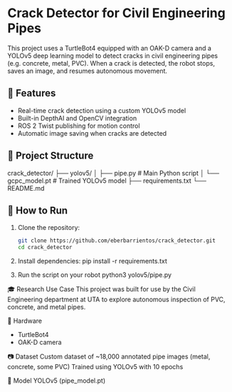 # Crack Detector for Civil Engineering Pipes

This project uses a TurtleBot4 equipped with an OAK-D camera and a YOLOv5 deep learning model to detect cracks in civil engineering pipes (e.g. concrete, metal, PVC). When a crack is detected, the robot stops, saves an image, and resumes autonomous movement.

## 🔧 Features
- Real-time crack detection using a custom YOLOv5 model
- Built-in DepthAI and OpenCV integration
- ROS 2 Twist publishing for motion control
- Automatic image saving when cracks are detected

## 📁 Project Structure

crack_detector/
├── yolov5/
│ ├── pipe.py # Main Python script
│ └── gcpc_model.pt # Trained YOLOv5 model
├── requirements.txt
└── README.md

## 🚀 How to Run

1. Clone the repository:
   ```bash
   git clone https://github.com/eberbarrientos/crack_detector.git
   cd crack_detector

2. Install dependencies:
    pip install -r requirements.txt

3. Run the script on your robot
    python3 yolov5/pipe.py

🎓 Research Use Case
This project was built for use by the Civil Engineering department at UTA to explore autonomous inspection of PVC, concrete, and metal pipes.

🤖 Hardware

- TurtleBot4
- OAK-D camera

📷 Dataset
Custom dataset of ~18,000 annotated pipe images (metal, concrete, some PVC)
Trained using YOLOv5 with 10 epochs

🧠 Model
YOLOv5 (pipe_model.pt)
